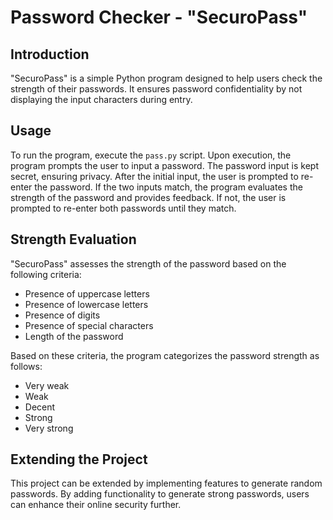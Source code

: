 # Password Checker - "SecuroPass"

## Introduction
"SecuroPass" is a simple Python program designed to help users check the strength of their passwords. It ensures password confidentiality by not displaying the input characters during entry.

## Usage
To run the program, execute the `pass.py` script. Upon execution, the program prompts the user to input a password. The password input is kept secret, ensuring privacy. After the initial input, the user is prompted to re-enter the password. If the two inputs match, the program evaluates the strength of the password and provides feedback. If not, the user is prompted to re-enter both passwords until they match.

## Strength Evaluation
"SecuroPass" assesses the strength of the password based on the following criteria:
- Presence of uppercase letters
- Presence of lowercase letters
- Presence of digits
- Presence of special characters
- Length of the password

Based on these criteria, the program categorizes the password strength as follows:
- Very weak
- Weak
- Decent
- Strong
- Very strong

## Extending the Project
This project can be extended by implementing features to generate random passwords. By adding functionality to generate strong passwords, users can enhance their online security further.
